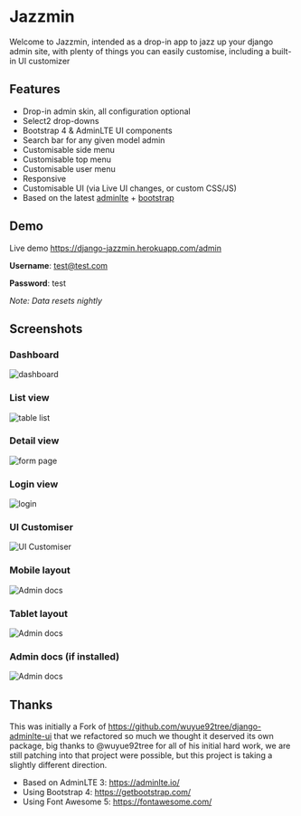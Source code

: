 # Jazzmin

Welcome to Jazzmin, intended as a drop-in app to jazz up your django admin site, with plenty of things you can easily 
customise, including a built-in UI customizer 

## Features

- Drop-in admin skin, all configuration optional
- Select2 drop-downs
- Bootstrap 4 & AdminLTE UI components
- Search bar for any given model admin
- Customisable side menu
- Customisable top menu
- Customisable user menu
- Responsive
- Customisable UI (via Live UI changes, or custom CSS/JS)
- Based on the latest [adminlte](https://adminlte.io/) + [bootstrap](https://getbootstrap.com/)

## Demo
Live demo https://django-jazzmin.herokuapp.com/admin

**Username**: test@test.com

**Password**: test

*Note: Data resets nightly*

## Screenshots

### Dashboard
![dashboard](./img/dashboard.png)

### List view
![table list](./img/list_view.png)

### Detail view
![form page](./img/detail_view.png)

### Login view
![login](./img/login.png)

### UI Customiser
![UI Customiser](./img/ui_customiser.png)

### Mobile layout
![Admin docs](./img/dashboard_mobile.png)

### Tablet layout
![Admin docs](./img/dashboard_tablet.png)

### Admin docs (if installed)
![Admin docs](./img/admin_docs.png)

## Thanks
This was initially a Fork of https://github.com/wuyue92tree/django-adminlte-ui that we refactored so much we thought it
deserved its own package, big thanks to @wuyue92tree for all of his initial hard work, we are still patching into that
project were possible, but this project is taking a slightly different direction.

- Based on AdminLTE 3: https://adminlte.io/
- Using Bootstrap 4: https://getbootstrap.com/
- Using Font Awesome 5: https://fontawesome.com/
